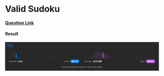 # Valid Sudoku

#### [Question Link](https://leetcode.com/problems/valid-sudoku/)

#### Result
![result](Result.png)